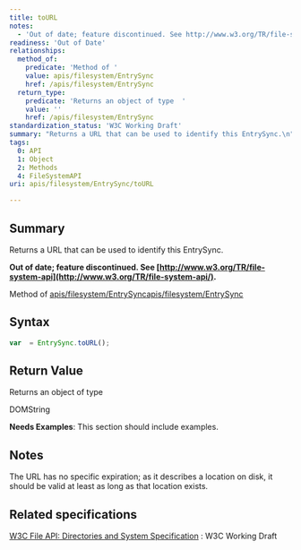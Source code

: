 ```yaml
---
title: toURL
notes:
  - 'Out of date; feature discontinued. See http://www.w3.org/TR/file-system-api/.'
readiness: 'Out of Date'
relationships:
  method_of:
    predicate: 'Method of '
    value: apis/filesystem/EntrySync
    href: /apis/filesystem/EntrySync
  return_type:
    predicate: 'Returns an object of type  '
    value: ''
    href: /apis/filesystem/EntrySync
standardization_status: 'W3C Working Draft'
summary: "Returns a URL that can be used to identify this EntrySync.\n"
tags:
  0: API
  1: Object
  2: Methods
  4: FileSystemAPI
uri: apis/filesystem/EntrySync/toURL

---
```

## <span>Summary</span>

Returns a URL that can be used to identify this EntrySync.

**Out of date; feature discontinued. See [http://www.w3.org/TR/file-system-api](http://www.w3.org/TR/file-system-api/).**

Method of [apis/filesystem/EntrySync](/apis/filesystem/EntrySync)[apis/filesystem/EntrySync](/apis/filesystem/EntrySync)

## <span>Syntax</span>

``` js
var  = EntrySync.toURL();
```

## <span>Return Value</span>

Returns an object of type<span></span>

DOMString

**Needs Examples**: This section should include examples.

## <span>Notes</span>

The URL has no specific expiration; as it describes a location on disk, it should be valid at least as long as that location exists.

## <span>Related specifications</span>

[W3C File API: Directories and System Specification](http://dev.w3.org/2009/dap/file-system/pub/FileSystem/)
:   W3C Working Draft
